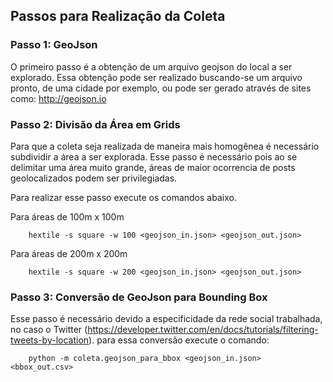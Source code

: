 ## Passos para Realização da Coleta

### Passo 1: GeoJson
O primeiro passo é a obtenção de um arquivo geojson do local a ser explorado. Essa obtenção pode ser realizado buscando-se um arquivo pronto, de uma cidade por exemplo, ou pode ser gerado através de sites como: http://geojson.io

### Passo 2: Divisão da Área em Grids
Para que a coleta seja realizada de maneira mais homogênea é necessário subdividir a área a ser explorada. Esse passo é necessário pois ao se delimitar uma área muito grande, áreas de maior ocorrencia de posts geolocalizados podem ser privilegiadas.

Para realizar esse passo execute os comandos abaixo.

Para áreas de 100m x 100m

        hextile -s square -w 100 <geojson_in.json> <geojson_out.json>

Para áreas de 200m x 200m

        hextile -s square -w 200 <geojson_in.json> <geojson_out.json>

### Passo 3: Conversão de GeoJson para Bounding Box
Esse passo é necessário devido a especificidade da rede social trabalhada, no caso o Twitter (https://developer.twitter.com/en/docs/tutorials/filtering-tweets-by-location). para essa conversão execute o comando:

        python -m coleta.geojson_para_bbox <geojson_in.json> <bbox_out.csv>
